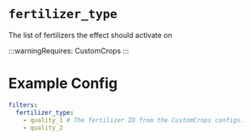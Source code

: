 # `fertilizer_type`

The list of fertilizers the effect should activate on

:::warningRequires:
CustomCrops
:::
# Example Config
```yaml
filters:
  fertilizer_type: 
    - quality_1 # The fertilizer ID from the CustomCrops configs. 
    - quality_2
```
